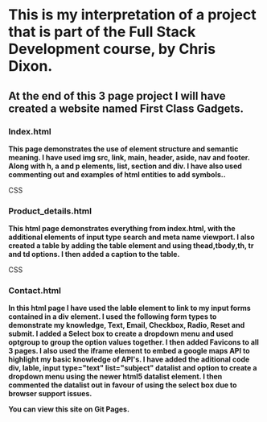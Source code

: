 This is my interpretation of a project that is part of the Full Stack Development course, by Chris Dixon. 
====================================================
At the end of this 3 page project I will have created a website named First Class Gadgets.
----------------------------------------------------

### **Index.html** <br> 

**This page demonstrates the use of element structure and semantic meaning. I have used img src, link, main, header, aside, nav and footer. Along with h, a and p elements, list, section and div. I have also used commenting out and examples of html entities to add symbols..**

CSS

### **Product_details.html** <br> 
**This html page demonstrates everything from index.html, with the additional elements of input type search and meta name viewport. I also created a table by adding the table element and using thead,tbody,th, tr and td options. I then added a caption to the table.**

CSS

### **Contact.html**
**In this html page I have used the lable element to link to my input forms contained in a div element. I used the following form types to demonstrate my knowledge, Text, Email, Checkbox, Radio, Reset and submit. I added a Select box to create a dropdown menu and used optgroup to group the option values together. I then added Favicons to all 3 pages. I also used the iframe element to embed a google maps API to highlight my basic knowledge of API's. I have added the aditional code div, lable, input type="text" list="subject" datalist and option to create a dropdown menu using the newer html5 datalist element. I then commented the datalist out in favour of using the select box due to browser support issues.**

**You can view this site on Git Pages.**